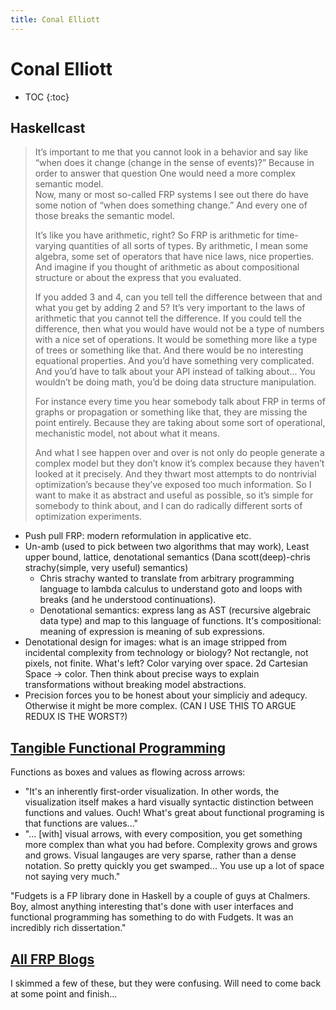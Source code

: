 ```yaml
---
title: Conal Elliott
---
```


# Conal Elliott

* TOC
{:toc}


## Haskellcast

> It’s important to me that you cannot look in a behavior and say like “when does it change (change in the sense of events)?” Because in order to answer that question One would need a more complex semantic model.  
> Now, many or most so-called FRP systems I see out there do have some notion of “when does something change.” And every one of those breaks the semantic model. 
>  
> It’s like you have arithmetic, right? So FRP is arithmetic for time-varying quantities of all sorts of types. By arithmetic, I mean some algebra, some set of operators that have nice laws, nice properties. And imagine if you thought of arithmetic as about compositional structure or about the express that you evaluated.   
>  
> If you added 3 and 4, can you tell tell the difference between that and what you get by adding 2 and 5? It’s very important to the laws of arithmetic that you cannot tell the difference. If you could tell the difference, then what you would have would not be a type of numbers with a nice set of operations. It would be something more like a type of trees or something like that. And there would be no interesting equational properties. And you’d have something very complicated. And you’d have to talk about your API instead of talking about... You wouldn’t be doing math, you’d be doing data structure manipulation. 
>   
> For instance every time you hear somebody talk about FRP in terms of graphs or propagation or something like that, they are missing the point entirely. Because they are taking about some sort of operational, mechanistic model, not about what it means.   
>  
> And what I see happen over and over is not only do people generate a complex model but they don’t know it’s complex because they haven’t looked at it precisely. And they thwart most attempts to do nontrivial optimization’s because they’ve exposed too much information. So I want to make it as abstract and useful as possible, so it’s simple for somebody to think about, and I can do radically different sorts of optimization experiments. 

* Push pull FRP: modern reformulation in applicative etc.
* Un-amb (used to pick between two algorithms that may work), Least upper bound, lattice, denotational semantics (Dana scott(deep)-chris strachy(simple, very useful) semantics)
  * Chris strachy wanted to translate from arbitrary programming language to lambda calculus to understand goto and loops with breaks (and he understood continuations). 
  * Denotational semantics: express lang as AST (recursive algebraic data type) and map to this language of functions. It's compositional: meaning of expression is meaning of sub expressions. 
* Denotational design for images: what is an image stripped from incidental complexity from technology or biology? Not rectangle, not pixels, not finite. What's left? Color varying over space. 2d Cartesian Space -> color. Then think about precise ways to explain transformations without breaking model abstractions. 
* Precision forces you to be honest about your simpliciy and adequcy. Otherwise it might be more complex. (CAN I USE THIS TO ARGUE REDUX IS THE WORST?)


## [Tangible Functional Programming](https://www.youtube.com/watch?v=faJ8N0giqzw&feature=youtu.be)

Functions as boxes and values as flowing across arrows: 
  * "It's an inherently first-order visualization. In other words, the visualization itself makes a hard visually syntactic distinction between functions and values. Ouch! What's great about functional programing is that functions are values..."
  * "... [with] visual arrows, with every composition, you get something more complex than what you had before. Complexity grows and grows and grows. Visual langauges are very sparse, rather than a dense notation. So pretty quickly you get swamped... You use up a lot of space not saying very much."

"Fudgets is a FP library done in Haskell by a couple of guys at Chalmers. Boy, almost anything interesting that's done with user interfaces and functional programming has something to do with Fudgets. It was an incredibly rich dissertation."

## [All FRP Blogs](http://conal.net/blog/tag/frp)

I skimmed a few of these, but they were confusing. Will need to come back at some point and finish...


<script>
  (function(i,s,o,g,r,a,m){i['GoogleAnalyticsObject']=r;i[r]=i[r]||function(){
  (i[r].q=i[r].q||[]).push(arguments)},i[r].l=1*new Date();a=s.createElement(o),
  m=s.getElementsByTagName(o)[0];a.async=1;a.src=g;m.parentNode.insertBefore(a,m)
  })(window,document,'script','https://www.google-analytics.com/analytics.js','ga');
  ga('create', 'UA-103157758-1', 'auto');
  ga('send', 'pageview');
</script>


